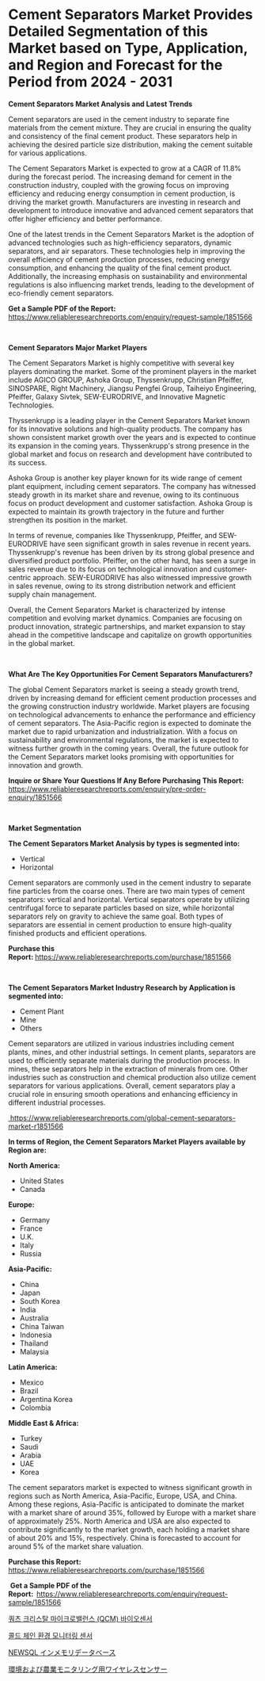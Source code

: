 <p><h1>Cement Separators Market Provides Detailed Segmentation of this Market based on Type, Application, and Region and Forecast for the Period from 2024 - 2031</h1></p><p><strong>Cement Separators Market Analysis and Latest Trends</strong></p>
<p><p>Cement separators are used in the cement industry to separate fine materials from the cement mixture. They are crucial in ensuring the quality and consistency of the final cement product. These separators help in achieving the desired particle size distribution, making the cement suitable for various applications.</p><p>The Cement Separators Market is expected to grow at a CAGR of 11.8% during the forecast period. The increasing demand for cement in the construction industry, coupled with the growing focus on improving efficiency and reducing energy consumption in cement production, is driving the market growth. Manufacturers are investing in research and development to introduce innovative and advanced cement separators that offer higher efficiency and better performance.</p><p>One of the latest trends in the Cement Separators Market is the adoption of advanced technologies such as high-efficiency separators, dynamic separators, and air separators. These technologies help in improving the overall efficiency of cement production processes, reducing energy consumption, and enhancing the quality of the final cement product. Additionally, the increasing emphasis on sustainability and environmental regulations is also influencing market trends, leading to the development of eco-friendly cement separators.</p></p>
<p><strong>Get a Sample PDF of the Report:&nbsp;</strong> <a href="https://www.reliableresearchreports.com/enquiry/request-sample/1851566">https://www.reliableresearchreports.com/enquiry/request-sample/1851566</a></p>
<p>&nbsp;</p>
<p><strong>Cement Separators Major Market Players</strong></p>
<p><p>The Cement Separators Market is highly competitive with several key players dominating the market. Some of the prominent players in the market include AGICO GROUP, Ashoka Group, Thyssenkrupp, Christian Pfeiffer, SINOSPARE, Right Machinery, Jiangsu Pengfei Group, Taiheiyo Engineering, Pfeiffer, Galaxy Sivtek, SEW-EURODRIVE, and Innovative Magnetic Technologies.</p><p>Thyssenkrupp is a leading player in the Cement Separators Market known for its innovative solutions and high-quality products. The company has shown consistent market growth over the years and is expected to continue its expansion in the coming years. Thyssenkrupp's strong presence in the global market and focus on research and development have contributed to its success.</p><p>Ashoka Group is another key player known for its wide range of cement plant equipment, including cement separators. The company has witnessed steady growth in its market share and revenue, owing to its continuous focus on product development and customer satisfaction. Ashoka Group is expected to maintain its growth trajectory in the future and further strengthen its position in the market.</p><p>In terms of revenue, companies like Thyssenkrupp, Pfeiffer, and SEW-EURODRIVE have seen significant growth in sales revenue in recent years. Thyssenkrupp's revenue has been driven by its strong global presence and diversified product portfolio. Pfeiffer, on the other hand, has seen a surge in sales revenue due to its focus on technological innovation and customer-centric approach. SEW-EURODRIVE has also witnessed impressive growth in sales revenue, owing to its strong distribution network and efficient supply chain management.</p><p>Overall, the Cement Separators Market is characterized by intense competition and evolving market dynamics. Companies are focusing on product innovation, strategic partnerships, and market expansion to stay ahead in the competitive landscape and capitalize on growth opportunities in the global market.</p></p>
<p>&nbsp;</p>
<p><strong>What Are The Key Opportunities For Cement Separators Manufacturers?</strong></p>
<p><p>The global Cement Separators market is seeing a steady growth trend, driven by increasing demand for efficient cement production processes and the growing construction industry worldwide. Market players are focusing on technological advancements to enhance the performance and efficiency of cement separators. The Asia-Pacific region is expected to dominate the market due to rapid urbanization and industrialization. With a focus on sustainability and environmental regulations, the market is expected to witness further growth in the coming years. Overall, the future outlook for the Cement Separators market looks promising with opportunities for innovation and growth.</p></p>
<p><strong>Inquire or Share Your Questions If Any Before Purchasing This Report:</strong> <a href="https://www.reliableresearchreports.com/enquiry/pre-order-enquiry/1851566">https://www.reliableresearchreports.com/enquiry/pre-order-enquiry/1851566</a></p>
<p>&nbsp;</p>
<p><strong>Market Segmentation</strong></p>
<p><strong>The Cement Separators Market Analysis by types is segmented into:</strong></p>
<p><ul><li>Vertical</li><li>Horizontal</li></ul></p>
<p><p>Cement separators are commonly used in the cement industry to separate fine particles from the coarse ones. There are two main types of cement separators: vertical and horizontal. Vertical separators operate by utilizing centrifugal force to separate particles based on size, while horizontal separators rely on gravity to achieve the same goal. Both types of separators are essential in cement production to ensure high-quality finished products and efficient operations.</p></p>
<p><strong>Purchase this Report:&nbsp;</strong><a href="https://www.reliableresearchreports.com/purchase/1851566">https://www.reliableresearchreports.com/purchase/1851566</a></p>
<p>&nbsp;</p>
<p><strong>The Cement Separators Market Industry Research by Application is segmented into:</strong></p>
<p><ul><li>Cement Plant</li><li>Mine</li><li>Others</li></ul></p>
<p><p>Cement separators are utilized in various industries including cement plants, mines, and other industrial settings. In cement plants, separators are used to efficiently separate materials during the production process. In mines, these separators help in the extraction of minerals from ore. Other industries such as construction and chemical production also utilize cement separators for various applications. Overall, cement separators play a crucial role in ensuring smooth operations and enhancing efficiency in different industrial processes.</p></p>
<p><a href="https://www.reliableresearchreports.com/global-cement-separators-market-r1851566">&nbsp;https://www.reliableresearchreports.com/global-cement-separators-market-r1851566</a></p>
<p><strong>In terms of Region, the Cement Separators Market Players available by Region are:</strong></p>
<p>
    <p> <strong> North America: </strong>
        <ul>
            <li>United States</li>
            <li>Canada</li>
        </ul>
        </p> 
    <p> <strong> Europe: </strong>
        <ul>
            <li>Germany</li>
            <li>France</li>
            <li>U.K.</li>
            <li>Italy</li>
            <li>Russia</li>
        </ul>
        </p> 
    <p> <strong> Asia-Pacific: </strong>
        <ul>
            <li>China</li>
            <li>Japan</li>
            <li>South Korea</li>
            <li>India</li>
            <li>Australia</li>
            <li>China Taiwan</li>
            <li>Indonesia</li>
            <li>Thailand</li>
            <li>Malaysia</li>
        </ul>
        </p> 
    <p> <strong> Latin America: </strong>
        <ul>
            <li>Mexico</li>
            <li>Brazil</li>
            <li>Argentina Korea</li>
            <li>Colombia</li>
        </ul>
        </p> 
    <p> <strong> Middle East & Africa: </strong>
        <ul>
            <li>Turkey</li>
            <li>Saudi</li>
            <li>Arabia</li>
            <li>UAE</li>
            <li>Korea</li>
        </ul>
    </p>
    </p>
<p><p>The cement separators market is expected to witness significant growth in regions such as North America, Asia-Pacific, Europe, USA, and China. Among these regions, Asia-Pacific is anticipated to dominate the market with a market share of around 35%, followed by Europe with a market share of approximately 25%. North America and USA are also expected to contribute significantly to the market growth, each holding a market share of about 20% and 15%, respectively. China is forecasted to account for around 5% of the market share valuation.</p></p>
<p><strong>Purchase this Report: </strong><a href="https://www.reliableresearchreports.com/purchase/1851566">https://www.reliableresearchreports.com/purchase/1851566</a></p>
<p>&nbsp;<strong>Get a Sample PDF of the Report:&nbsp;&nbsp;</strong><a href="https://www.reliableresearchreports.com/enquiry/request-sample/1851566">https://www.reliableresearchreports.com/enquiry/request-sample/1851566</a></p>
<p><strong></strong></p>
<p><p><a href="https://medium.com/@angelardelean202220221/%EC%84%9D%EC%98%81-%EA%B2%B0%EC%A0%95-%EB%A7%88%EC%9D%B4%ED%81%AC%EB%A1%9C%EB%B0%B8%EB%9F%B0%EC%8A%A4-qcm-%EC%83%9D%EC%B2%B4-%EC%84%BC%EC%84%9C-%EC%8B%9C%EC%9E%A5-%EC%A0%84%EB%A7%9D-%EC%82%B0%EC%97%85-%EA%B0%9C%EC%9A%94-%EB%B0%8F-%EC%A0%84%EB%A7%9D-2024%EB%85%84%EB%B6%80%ED%84%B0-2031%EB%85%84%EA%B9%8C%EC%A7%80-1b75e45d2f94">쿼츠 크리스탈 마이크로밸런스 (QCM) 바이오센서</a></p><p><a href="https://medium.com/@witoldadamczyk1904/quot-2024%EB%85%84%EB%B6%80%ED%84%B0-2031%EB%85%84%EA%B9%8C%EC%A7%80%EC%9D%98-%EA%B8%B0%EA%B0%84%EC%97%90-%EB%8C%80%ED%95%9C-cold-chain-%ED%99%98%EA%B2%BD-%EB%AA%A8%EB%8B%88%ED%84%B0%EB%A7%81-%EC%84%BC%EC%84%9C-%EC%8B%9C%EC%9E%A5-%EB%B6%84%EC%84%9D-%EB%B0%8F-%EA%B7%9C%EB%AA%A8-%EC%A0%84%EB%A7%9D-quot-4cbe5b71cd94">콜드 체인 환경 모니터링 센서</a></p><p><a href="https://medium.com/@carmenfery2023/newsql%E3%82%A4%E3%83%B3%E3%83%A1%E3%83%A2%E3%83%AA%E3%83%87%E3%83%BC%E3%82%BF%E3%83%99%E3%83%BC%E3%82%B9%E5%B8%82%E5%A0%B4%E3%81%AF-%E5%B8%82%E5%A0%B4%E3%82%B7%E3%82%A7%E3%82%A2-%E5%B8%82%E5%A0%B4%E3%83%88%E3%83%AC%E3%83%B3%E3%83%89-%E5%B8%82%E5%A0%B4%E6%88%90%E9%95%B7%E3%81%AB%E9%96%A2%E3%81%99%E3%82%8B%E6%83%85%E5%A0%B1%E3%82%92%E6%8F%90%E4%BE%9B%E3%81%97%E3%81%BE%E3%81%99-16bc261084f6">NEWSQL インメモリデータベース</a></p><p><a href="https://medium.com/@amal.rattrout/%E7%92%B0%E5%A2%83%E3%81%A8%E8%BE%B2%E6%A5%AD%E3%81%AE%E3%83%A2%E3%83%8B%E3%82%BF%E3%83%AA%E3%83%B3%E3%82%B0%E3%81%AE%E3%81%9F%E3%82%81%E3%81%AE%E7%84%A1%E7%B7%9A%E3%82%BB%E3%83%B3%E3%82%B5%E3%83%BC%E5%B8%82%E5%A0%B4%E8%A6%8F%E6%A8%A1-cagr-%E3%83%88%E3%83%AC%E3%83%B3%E3%83%892024-2030-e933159db62e">環境および農業モニタリング用ワイヤレスセンサー</a></p></p>